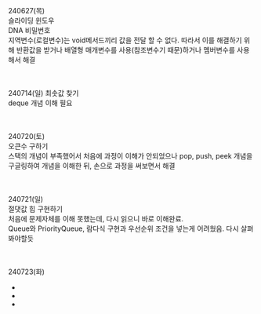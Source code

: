 240627(목)<br>
슬라이딩 윈도우<br>
DNA 비밀번호<br>
지역변수(로컬변수)는 void메서드끼리 값을 전달 할 수 없다. 따라서 이를 해결하기 위해 반환값을 받거나 배열형 매개변수를 사용(참조변수기 때문)하거나 멤버변수를 사용해서 해결<br><br><br>


240714(일)
최솟값 찾기<br>
deque 개념 이해 필요<br><br><br>

240720(토)<br>
오큰수 구하기<br>
스택의 개념이 부족했어서 처음에 과정이 이해가 안되었으나 pop, push, peek 개념을 구글링하여 개념을 이해한 뒤, 손으로 과정을 써보면서 해결<br><br><br>

240721(일)<br>
절댓값 힙 구현하기<br>
처음에 문제자체를 이해 못했는데, 다시 읽으니 바로 이해완료.<br>
Queue와 PriorityQueue, 람다식 구현과 우선순위 조건을 넣는게 어려웠음. 다시 살펴봐야할듯<br><br><br>

240723(화)<br>

*
*
*
